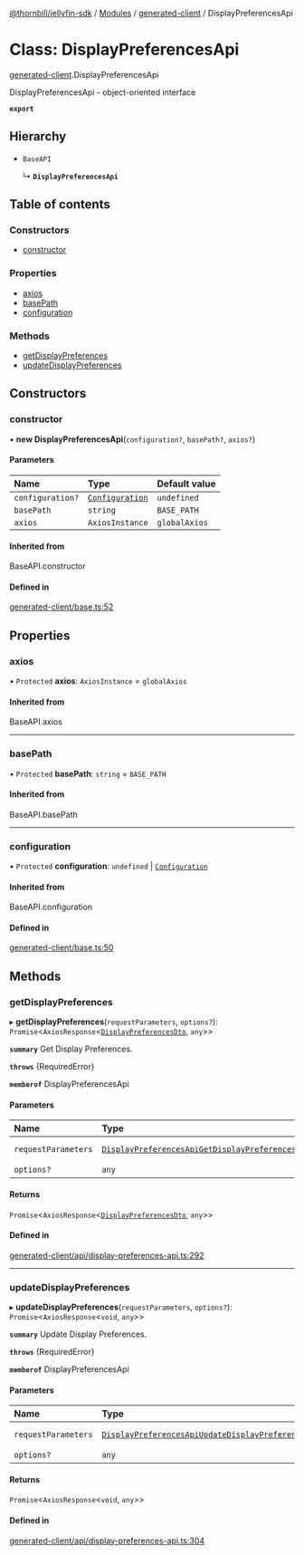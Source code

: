 [@thornbill/jellyfin-sdk](../README.md) / [Modules](../modules.md) / [generated-client](../modules/generated_client.md) / DisplayPreferencesApi

# Class: DisplayPreferencesApi

[generated-client](../modules/generated_client.md).DisplayPreferencesApi

DisplayPreferencesApi - object-oriented interface

**`export`**

## Hierarchy

- `BaseAPI`

  ↳ **`DisplayPreferencesApi`**

## Table of contents

### Constructors

- [constructor](generated_client.DisplayPreferencesApi.md#constructor)

### Properties

- [axios](generated_client.DisplayPreferencesApi.md#axios)
- [basePath](generated_client.DisplayPreferencesApi.md#basepath)
- [configuration](generated_client.DisplayPreferencesApi.md#configuration)

### Methods

- [getDisplayPreferences](generated_client.DisplayPreferencesApi.md#getdisplaypreferences)
- [updateDisplayPreferences](generated_client.DisplayPreferencesApi.md#updatedisplaypreferences)

## Constructors

### constructor

• **new DisplayPreferencesApi**(`configuration?`, `basePath?`, `axios?`)

#### Parameters

| Name | Type | Default value |
| :------ | :------ | :------ |
| `configuration?` | [`Configuration`](generated_client.Configuration.md) | `undefined` |
| `basePath` | `string` | `BASE_PATH` |
| `axios` | `AxiosInstance` | `globalAxios` |

#### Inherited from

BaseAPI.constructor

#### Defined in

[generated-client/base.ts:52](https://github.com/thornbill/jellyfin-sdk-typescript/blob/3ae780a/src/generated-client/base.ts#L52)

## Properties

### axios

• `Protected` **axios**: `AxiosInstance` = `globalAxios`

#### Inherited from

BaseAPI.axios

___

### basePath

• `Protected` **basePath**: `string` = `BASE_PATH`

#### Inherited from

BaseAPI.basePath

___

### configuration

• `Protected` **configuration**: `undefined` \| [`Configuration`](generated_client.Configuration.md)

#### Inherited from

BaseAPI.configuration

#### Defined in

[generated-client/base.ts:50](https://github.com/thornbill/jellyfin-sdk-typescript/blob/3ae780a/src/generated-client/base.ts#L50)

## Methods

### getDisplayPreferences

▸ **getDisplayPreferences**(`requestParameters`, `options?`): `Promise`<`AxiosResponse`<[`DisplayPreferencesDto`](../interfaces/generated_client.DisplayPreferencesDto.md), `any`\>\>

**`summary`** Get Display Preferences.

**`throws`** {RequiredError}

**`memberof`** DisplayPreferencesApi

#### Parameters

| Name | Type | Description |
| :------ | :------ | :------ |
| `requestParameters` | [`DisplayPreferencesApiGetDisplayPreferencesRequest`](../interfaces/generated_client.DisplayPreferencesApiGetDisplayPreferencesRequest.md) | Request parameters. |
| `options?` | `any` | - |

#### Returns

`Promise`<`AxiosResponse`<[`DisplayPreferencesDto`](../interfaces/generated_client.DisplayPreferencesDto.md), `any`\>\>

#### Defined in

[generated-client/api/display-preferences-api.ts:292](https://github.com/thornbill/jellyfin-sdk-typescript/blob/3ae780a/src/generated-client/api/display-preferences-api.ts#L292)

___

### updateDisplayPreferences

▸ **updateDisplayPreferences**(`requestParameters`, `options?`): `Promise`<`AxiosResponse`<`void`, `any`\>\>

**`summary`** Update Display Preferences.

**`throws`** {RequiredError}

**`memberof`** DisplayPreferencesApi

#### Parameters

| Name | Type | Description |
| :------ | :------ | :------ |
| `requestParameters` | [`DisplayPreferencesApiUpdateDisplayPreferencesRequest`](../interfaces/generated_client.DisplayPreferencesApiUpdateDisplayPreferencesRequest.md) | Request parameters. |
| `options?` | `any` | - |

#### Returns

`Promise`<`AxiosResponse`<`void`, `any`\>\>

#### Defined in

[generated-client/api/display-preferences-api.ts:304](https://github.com/thornbill/jellyfin-sdk-typescript/blob/3ae780a/src/generated-client/api/display-preferences-api.ts#L304)
